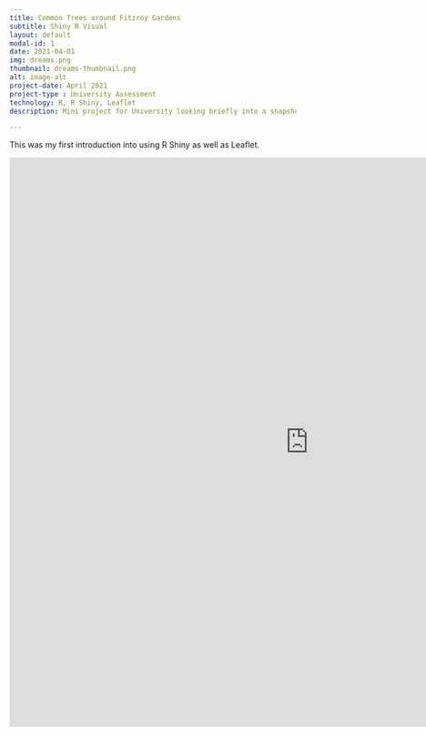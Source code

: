 ```yaml
---
title: Common Trees around Fitzroy Gardens
subtitle: Shiny R Visual
layout: default
modal-id: 1
date: 2021-04-01
img: dreams.png
thumbnail: dreams-thumbnail.png
alt: image-alt
project-date: April 2021
project-type : University Assessment
technology: R, R Shiny, Leaflet
description: Mini project for University looking briefly into a snapshot on plant data at the Fitzroy Gardens. This was my first introduction into using R Shiny as well as Leaflet.

---
```


This was my first introduction into using R Shiny as well as Leaflet.

<div class="video-container">
    <iframe src="https://braedenalford.shinyapps.io/fitzroygardens/" height="1000" width="1050" allowfullscreen="" frameborder="0">
    </iframe>
</div>
